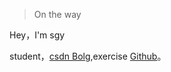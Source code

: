 > On the way

Hey，I'm sgy

student，[csdn Bolg](https://medium.com/ben-and-dion/team-web-3315aa447fb2#.359a9c6cl),exercise [Github](http://github.com/shihunyewu)。